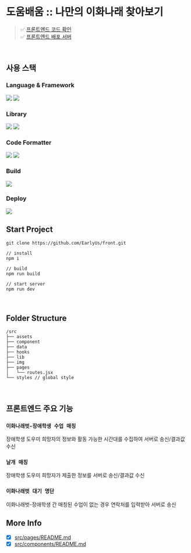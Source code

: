 # 도움배움 :: 나만의 이화나래 찾아보기

> ✅ [프론트엔드 코드 확인](https://github.com/EarlyUs/front)<br />
> ✅ [프론트엔드 배포 서버](https://earlyus-front.vercel.app/, 'EarlyUs - 도움배움')<br />

<br>

## 사용 스택

### Language & Framework

<img src="https://img.shields.io/badge/javascript-F7DF1E?style=for-the-badge&logo=javascript&logoColor=black"> <img src="https://img.shields.io/badge/React-61DAFB?style=for-the-badge&logo=React&logoColor=black">

### Library

<img src="https://img.shields.io/badge/ReactRouter-CA4245?style=for-the-badge&logo=ReactRouter&logoColor=white"> <img src="https://img.shields.io/badge/StyledComponents-DB7093?style=for-the-badge&logo=StyledComponents&logoColor=white">

### Code Formatter

<img src="https://img.shields.io/badge/Prettier-F7B93E?style=for-the-badge&logo=Prettier&logoColor=black"> <img src="https://img.shields.io/badge/Eslint-4B32C3?style=for-the-badge&logo=Eslint&logoColor=white">

### Build

<img src="https://img.shields.io/badge/Vite-646CFF?style=for-the-badge&logo=Vite&logoColor=white">

### Deploy

<img src="https://img.shields.io/badge/Vercel-000000?style=for-the-badge&logo=Vercel&logoColor=white">

<br>

## Start Project

```
git clone https://github.com/EarlyUs/front.git

// install
npm i

// build
npm run build

// start server
npm run dev
```

<br>

## Folder Structure

```
/src
├── assets
├── component
├── data
├── hooks
├── lib
├── img
├── pages
│   └── routes.jsx
└── styles // global style
```

<br>

## 프론트엔드 주요 기능

### `이화나래벗-장애학생 수업 매칭`

장애학생 도우미 희망자의 정보와 활동 가능한 시간대를 수집하여 서버로 송신/결과값 수신

### `날개 매칭`

장애학생 도우미 희망자가 제출한 정보를 서버로 송신/결과값 수신

### `이화나래벗 대기 명단`

이화나래벗-장애학생 간 매칭된 수업이 없는 경우 연락처를 입력받아 서버로 송신

## More Info

- [x] [src/pages/README.md](https://github.com/EarlyUs/front/blob/main/src/pages/README.md)
- [x] [src/components/README.md](https://github.com/EarlyUs/front/blob/main/src/components/README.md)
